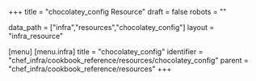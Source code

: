 +++
title = "chocolatey_config Resource"
draft = false
robots = ""

data_path = ["infra","resources","chocolatey_config"]
layout = "infra_resource"


[menu]
  [menu.infra]
    title = "chocolatey_config"
    identifier = "chef_infra/cookbook_reference/resources/chocolatey_config"
    parent = "chef_infra/cookbook_reference/resources"
+++

<!-- The contents of this page are automatically generated from the chocolatey_config.yaml file in the data directory. -->
<!-- To suggest a change, edit the https://github.com/chef/chef/blob/master/lib/chef/resource/chocolatey_config.rb file
      and submit a pull request to the https://github.com/chef/chef repository. -->
